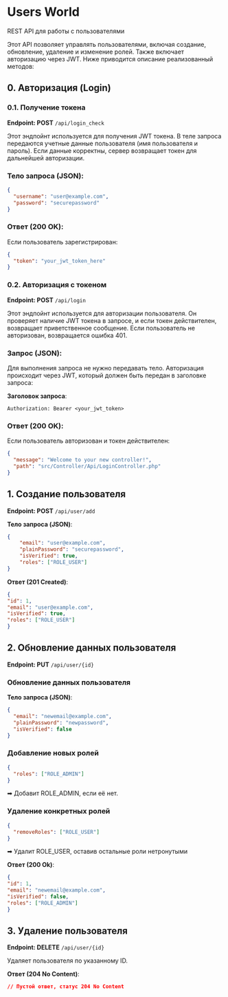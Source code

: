 # Users World

REST API для работы с пользователями

Этот API позволяет управлять пользователями, включая создание, обновление, удаление и изменение ролей. Также включает авторизацию через JWT.
Ниже приводится описание реализованный методов:


## **0. Авторизация (Login)**

### **0.1. Получение токена**
**Endpoint: POST** `/api/login_check`

Этот эндпойнт используется для получения JWT токена. В теле запроса передаются учетные данные пользователя (имя пользователя и пароль). Если данные корректны, сервер возвращает токен для дальнейшей авторизации.

### **Тело запроса (JSON)**:
```json
{
  "username": "user@example.com",
  "password": "securepassword"
}
```
### **Ответ (200 OK)**:
Если пользователь зарегистрирован:
```json
{
  "token": "your_jwt_token_here"
}
```

### **0.2. Авторизация с токеном**
**Endpoint: POST** `/api/login`

Этот эндпойнт используется для авторизации пользователя. Он проверяет наличие JWT токена в запросе, и если токен действителен, возвращает приветственное сообщение. Если пользователь не авторизован, возвращается ошибка 401.

### **Запрос (JSON)**:
Для выполнения запроса не нужно передавать тело. Авторизация происходит через JWT, который должен быть передан в заголовке запроса:

**Заголовок запроса**:
```angular2html
Authorization: Bearer <your_jwt_token>
```
### **Ответ (200 OK)**:
Если пользователь авторизован и токен действителен:
```json
{
  "message": "Welcome to your new controller!",
  "path": "src/Controller/Api/LoginController.php"
}
```

## **1. Создание пользователя**
**Endpoint: POST** `/api/user/add`

**Тело запроса (JSON)**:
```json
{
    "email": "user@example.com",
    "plainPassword": "securepassword",
    "isVerified": true,
    "roles": ["ROLE_USER"]
}
```

**Ответ (201 Created)**:
```json
{
"id": 1,
"email": "user@example.com",
"isVerified": true,
"roles": ["ROLE_USER"]
}
```
## **2. Обновление данных пользователя**
**Endpoint: PUT** `/api/user/{id}`

### **Обновление данных пользователя**
**Тело запроса (JSON)**:
```json
{
  "email": "newemail@example.com",
  "plainPassword": "newpassword",
  "isVerified": false
}
```

### **Добавление новых ролей**
```json
{
  "roles": ["ROLE_ADMIN"]
}
```
➡ Добавит ROLE_ADMIN, если её нет.

### **Удаление конкретных ролей**
```json
{
  "removeRoles": ["ROLE_USER"]
}
```
➡ Удалит ROLE_USER, оставив остальные роли нетронутыми

**Ответ (200 Ok)**:
```json
{
"id": 1,
"email": "newemail@example.com",
"isVerified": false,
"roles": ["ROLE_ADMIN"]
}
```

## **3. Удаление пользователя**
**Endpoint: DELETE** `/api/user/{id}`

Удаляет пользователя по указанному ID.

**Ответ (204 No Content)**:
```json
// Пустой ответ, статус 204 No Content
```



















